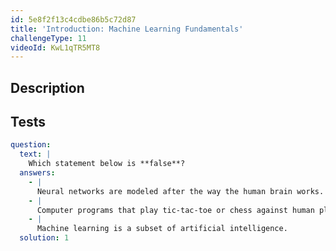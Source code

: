 ```yaml
---
id: 5e8f2f13c4cdbe86b5c72d87
title: 'Introduction: Machine Learning Fundamentals'
challengeType: 11
videoId: KwL1qTR5MT8
---
```


## Description

<section id='description'>

</section>

## Tests

<section id='tests'>

```yml
question:
  text: |
    Which statement below is **false**?
  answers:
    - |
      Neural networks are modeled after the way the human brain works.
    - |
      Computer programs that play tic-tac-toe or chess against human players are examples of simple artificial intelligence.
    - |
      Machine learning is a subset of artificial intelligence.
  solution: 1
```

</section>
